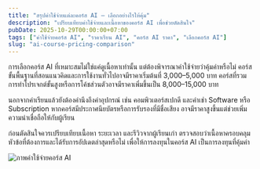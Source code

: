 ```yaml
---
title: "สรุปค่าใช้จ่ายแต่ละคอร์ส AI – เลือกอย่างไรให้คุ้ม"
description: "เปรียบเทียบค่าใช้จ่ายและเนื้อหาของคอร์ส AI เพื่อช่วยตัดสินใจ"
pubDate: 2025-10-29T00:00:00+07:00
tags: ["ค่าใช้จ่ายคอร์ส AI", "ราคาเรียน AI", "คอร์ส AI ราคา", "เลือกคอร์ส AI"]
slug: "ai-course-pricing-comparison"
---
```

การเลือกคอร์ส AI ที่เหมาะสมไม่ใช่แค่ดูเนื้อหาเท่านั้น แต่ต้องพิจารณาค่าใช้จ่ายว่าคุ้มค่าหรือไม่ คอร์สขั้นพื้นฐานที่สอนแนวคิดและการใช้งานทั่วไปอาจมีราคาเริ่มต้นที่ 3,000–5,000 บาท คอร์สที่รวมการทำโปรเจกต์ขั้นสูงหรือการโค้ชส่วนตัวอาจมีราคาเพิ่มขึ้นเป็น 8,000–15,000 บาท

นอกจากค่าเรียนแล้วยังต้องคำนึงถึงค่าอุปกรณ์ เช่น คอมพิวเตอร์สเปกดี และค่าเช่า Software หรือ Subscription หากคอร์สมีประกาศนียบัตรหรือการรับรองที่มีชื่อเสียง อาจมีราคาสูงขึ้นแต่ช่วยเพิ่มความน่าเชื่อถือให้กับผู้เรียน

ก่อนตัดสินใจควรเปรียบเทียบเนื้อหา ระยะเวลา และรีวิวจากผู้เรียนเก่า ตรวจสอบว่าเนื้อหาครอบคลุมหัวข้อที่ต้องการและได้รับการอัปเดตล่าสุดหรือไม่ เพื่อให้การลงทุนในคอร์ส AI เป็นการลงทุนที่คุ้มค่า

![ภาพค่าใช้จ่ายคอร์ส AI](ai-course-cost.jpg "สรุปค่าใช้จ่ายคอร์ส AI")
